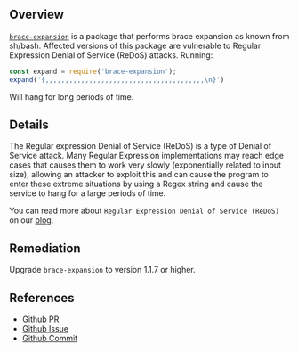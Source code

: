 ## Overview
[`brace-expansion`](https://www.npmjs.com/package/brace-expansion) is a package that performs brace expansion as known from sh/bash.
Affected versions of this package are vulnerable to Regular Expression Denial of Service (ReDoS) attacks.
Running:
```js
const expand = require('brace-expansion');
expand('{,,,,,,,,,,,,,,,,,,,,,,,,,,,,,,,,,,,,,,,,\n}')
```
Will hang for long periods of time.

## Details
The Regular expression Denial of Service (ReDoS) is a type of Denial of Service attack.  Many Regular Expression implementations may reach edge cases that causes them to work very slowly (exponentially related to input size), allowing an attacker to exploit this and can cause the program to enter these extreme situations by using a Regex string and cause the service to hang for a large periods of time.

You can read more about `Regular Expression Denial of Service (ReDoS)` on our [blog](https://snyk.io/blog/redos-and-catastrophic-backtracking/).

## Remediation
Upgrade `brace-expansion` to version 1.1.7 or higher.

## References
- [Github PR](https://github.com/juliangruber/brace-expansion/pull/35)
- [Github Issue](https://github.com/juliangruber/brace-expansion/issues/33)
- [Github Commit](https://github.com/juliangruber/brace-expansion/pull/35/commits/b13381281cead487cbdbfd6a69fb097ea5e456c3)
